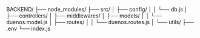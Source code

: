 BACKEND/
├── node_modules/
├── src/
│   ├── config/
│   │   └── db.js
│   ├── controllers/
│   ├── middlewares/
│   ├── models/
│   │   └── duenos.model.js
│   ├── routes/
│   │   └── duenos.routes.js
│   └── utils/
├── .env
└── index.js